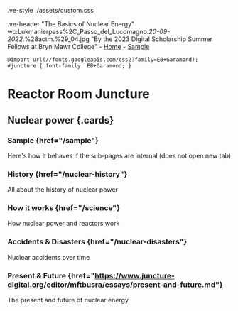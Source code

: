 .ve-style ./assets/custom.css

.ve-header "The Basics of Nuclear Energy" wc:Lukmanierpass%2C_Passo_del_Lucomagno._20-09-2022._%28actm.%29_04.jpg "By the 2023 Digital Scholarship Summer Fellows at Bryn Mawr College"
    - [Home](/)
    - [Sample](sample/)

    @import url(//fonts.googleapis.com/css2?family=EB+Garamond);
    #juncture { font-family: EB+Garamond; }


# Reactor Room Juncture

## Nuclear power {.cards}

### Sample {href="/sample"}

Here's how it behaves if the sub-pages are internal (does not open new tab)

### History {href="/nuclear-history"}

All about the history of nuclear power

### How it works {href="/science"}

How nuclear power and reactors work

### Accidents & Disasters {href="/nuclear-disasters"}

Nuclear accidents over time

### Present & Future {href="https://www.juncture-digital.org/editor/mftbusra/essays/present-and-future.md"}

The present and future of nuclear energy


